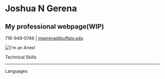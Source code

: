 # Joshua N Gerena
## My professional webpage(WIP)
716-949-0746 | jngerena@buffalo.edu


![I'm an Aries!](jngerena.github.io/avi.png)


Technical Skills
<hr>
Languages
